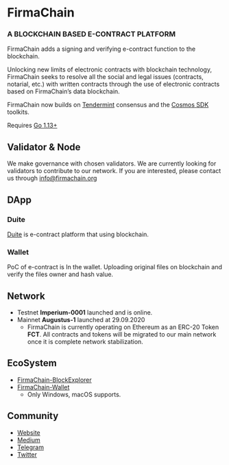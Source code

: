 # FirmaChain

### A BLOCKCHAIN BASED E-CONTRACT PLATFORM

FirmaChain adds a signing and verifying e-contract function to the blockchain. 

Unlocking new limits of electronic contracts with blockchain technology, FirmaChain seeks to resolve all the social and legal issues (contracts, notarial, etc.) with written contracts through the use of electronic contracts based on FirmaChain’s data blockchain.

FirmaChain now builds on [Tendermint](https://github.com/tendermint/tendermint) consensus and the [Cosmos SDK](https://github.com/cosmos/cosmos-sdk) toolkits.

Requires [Go 1.13+](https://golang.org/dl/)

## Validator & Node
We make governance with chosen validators.
We are currently looking for validators to contribute to our network. If you are interested, please contact us through info@firmachain.org

## DApp

### Duite
[Duite](https://duite.io) is e-contract platform that using blockchain.

### Wallet
PoC of e-contract is In the wallet. Uploading original files on blockchain and verify the files owner and hash value.

## Network 

- Testnet **Imperium-0001** launched and is online.
- Mainnet **Augustus-1** launched at 29.09.2020
	- FirmaChain is currently operating on Ethereum as an ERC-20 Token **FCT**. All contracts and tokens will be migrated to our main network once it is complete network stabilization.

## EcoSystem
- [FirmaChain-BlockExplorer](https://github.com/FirmaChain/FirmaChain-Explorer)
- [FirmaChain-Wallet](https://firmachain.org/#/)
	- Only Windows, macOS supports.

## Community
- [Website](https://firmachain.org/#/)
- [Medium](https://medium.com/firmachain)
- [Telegram](https://t.me/firmachain_announcement)
- [Twitter](https://twitter.com/firmachain)

